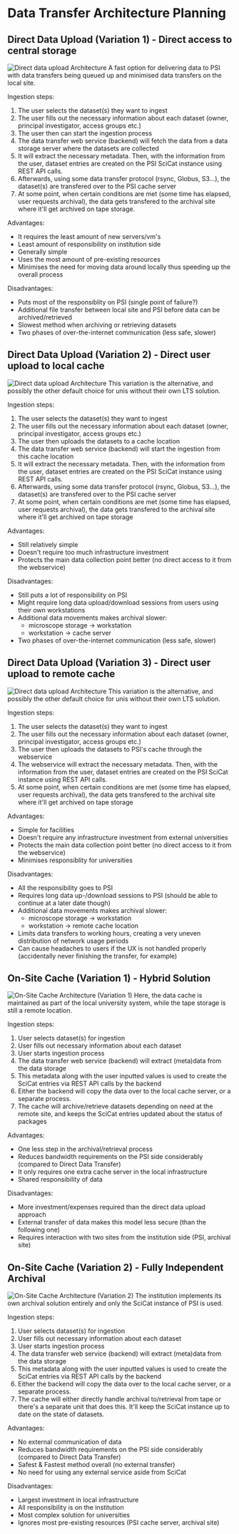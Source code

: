 # Data Transfer Architecture Planning
## Direct Data Upload (Variation 1) - Direct access to central storage
![Direct data upload Architecture](images/DirectDataUploadVar1.drawio.png)
A fast option for delivering data to PSI with data transfers being queued up and minimised data transfers on the local site.

Ingestion steps:
1. The user selects the dataset(s) they want to ingest
2. The user fills out the necessary information about each dataset (owner, principal investigator, access groups etc.)
3. The user then can start the ingestion process
4. The data transfer web service (backend) will fetch the data from a data storage server where the datasets are collected
5. It will extract the necessary metadata. Then, with the information from the user, dataset entries are created on the PSI SciCat instance using REST API calls.
6. Afterwards, using some data transfer protocol (rsync, Globus, S3...), the dataset(s) are transfered over to the PSI cache server 
7. At some point, when certain conditions are met (some time has elapsed, user requests archival), the data gets transfered to the archival site where it'll get archived on tape storage.

Advantages:
 - It requires the least amount of new servers/vm's
 - Least amount of responsibility on institution side
 - Generally simple
 - Uses the most amount of pre-existing resources
 - Minimises the need for moving data around locally thus speeding up the overall process

Disadvantages:
 - Puts most of the responsiblity on PSI (single point of failure?)
 - Additional file transfer between local site and PSI before data can be archived/retrieved
 - Slowest method when archiving or retrieving datasets
 - Two phases of over-the-internet communication (less safe, slower)

## Direct Data Upload (Variation 2) - Direct user upload to local cache
![Direct data upload Architecture](images/DirectDataUploadVar2.drawio.png)
This variation is the alternative, and possibly the other default choice for unis without their own LTS solution.

Ingestion steps:
1. The user selects the dataset(s) they want to ingest
2. The user fills out the necessary information about each dataset (owner, principal investigator, access groups etc.)
3. The user then uploads the datasets to a cache location
4. The data transfer web service (backend) will start the ingestion from this cache location 
5. It will extract the necessary metadata. Then, with the information from the user, dataset entries are created on the PSI SciCat instance using REST API calls.
6. Afterwards, using some data transfer protocol (rsync, Globus, S3...), the dataset(s) are transfered over to the PSI cache server 
7. At some point, when certain conditions are met (some time has elapsed, user requests archival), the data gets transfered to the archival site where it'll get archived on tape storage

Advantages:
 - Still relatively simple
 - Doesn't require too much infrastructure investment
 - Protects the main data collection point better (no direct access to it from the webservice)

Disadvantages:
 - Still puts a lot of responsibility on PSI
 - Might require long data upload/download sessions from users using their own workstations
 - Additional data movements makes archival slower:
   - microscope storage -> workstation
   - workstation -> cache server
 - Two phases of over-the-internet communication (less safe, slower)

## Direct Data Upload (Variation 3) - Direct user upload to remote cache
![Direct data upload Architecture](images/DirectDataUploadVar3.drawio.png)
This variation is the alternative, and possibly the other default choice for unis without their own LTS solution.

Ingestion steps:
1. The user selects the dataset(s) they want to ingest
2. The user fills out the necessary information about each dataset (owner, principal investigator, access groups etc.)
3. The user then uploads the datasets to PSI's cache through the webservice 
4. The webservice will extract the necessary metadata. Then, with the information from the user, dataset entries are created on the PSI SciCat instance using REST API calls.
5. At some point, when certain conditions are met (some time has elapsed, user requests archival), the data gets transfered to the archival site where it'll get archived on tape storage

Advantages:
 - Simple for facilities
 - Doesn't require any infrastructure investment from external universities
 - Protects the main data collection point better (no direct access to it from the webservice)
 - Minimises responsiblity for universities

Disadvantages:
 - All the responsibility goes to PSI
 - Requires long data up-/download sessions to PSI (should be able to continue at a later date though)
 - Additional data movements makes archival slower:
   - microscope storage -> workstation
   - workstation -> remote cache location
 - Limits data transfers to working hours, creating a very uneven distribution of network usage periods
 - Can cause headaches to users if the UX is not handled properly (accidentally never finishing the transfer, for example)


## On-Site Cache (Variation 1) - Hybrid Solution
![On-Site Cache Architecture (Variation 1)](images/OnSiteCacheVar1.drawio.png)
Here, the data cache is maintained as part of the local university system, while the tape storage is still a remote location. 

Ingestion steps:
1. User selects dataset(s) for ingestion
2. User fills out necessary information about each dataset
3. User starts ingestion process
4. The data transfer web service (backend) will extract (meta)data from the data storage
5. This metadata along with the user inputted values is used to create the SciCat entries via REST API calls by the backend
6. Either the backend will copy the data over to the local cache server, or a separate process. 
7. The cache will archive/retrieve datasets depending on need at the remote site, and keeps the SciCat entries updated about the status of packages

Advantages:
 - One less step in the archival/retrieval process
 - Reduces bandwidth requirements on the PSI side considerably (compared to Direct Data Transfer)
 - It only requires one extra cache server in the local infrastructure
 - Shared responsibility of data 

Disadvantages:
 - More investment/expenses required than the direct data upload approach
 - External transfer of data makes this model less secure (than the following one)
 - Requires interaction with two sites from the institution side (PSI, archival site)

## On-Site Cache (Variation 2) - Fully Independent Archival
![On-Site Cache Architecture (Variation 2)](images/OnSiteCacheVar2.drawio.png)
The institution implements its own archival solution entirely and only the SciCat instance of PSI is used.

Ingestion steps:
1. User selects dataset(s) for ingestion
2. User fills out necessary information about each dataset
3. User starts ingestion process
4. The data transfer web service (backend) will extract (meta)data from the data storage
5. This metadata along with the user inputted values is used to create the SciCat entries via REST API calls by the backend
6. Either the backend will copy the data over to the local cache server, or a separate process. 
7. The cache will either directly handle archival to/retrieval from tape or there's a separate unit that does this. It'll keep the SciCat instance up to date on the state of datasets. 

Advantages:
 - No external communication of data
 - Reduces bandwidth requirements on the PSI side considerably (compared to Direct Data Transfer)
 - Safest & Fastest method overall (no external transfer)
 - No need for using any external service aside from SciCat
 
 Disadvantages:
 - Largest investment in local infrastructure
 - All responsibility is on the institution
 - Most complex solution for universities
 - Ignores most pre-existing resources (PSI cache server, archival site)